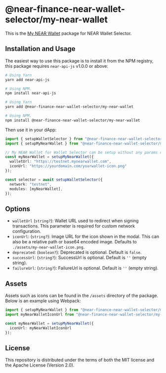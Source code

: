 # @near-finance-near-wallet-selector/my-near-wallet

This is the [My NEAR Wallet](https://mynearwallet.com/) package for NEAR Wallet Selector.

## Installation and Usage

The easiest way to use this package is to install it from the NPM registry, this package requires `near-api-js` v1.0.0 or above:

```bash
# Using Yarn
yarn add near-api-js

# Using NPM.
npm install near-api-js
```
```bash
# Using Yarn
yarn add @near-finance-near-wallet-selector/my-near-wallet

# Using NPM.
npm install @near-finance-near-wallet-selector/my-near-wallet
```

Then use it in your dApp:

```ts
import { setupWalletSelector } from "@near-finance-near-wallet-selector/core";
import { setupMyNearWallet } from "@near-finance-near-wallet-selector/my-near-wallet";

// My NEAR Wallet for Wallet Selector can be setup without any params or it can take two optional params.
const myNearWallet = setupMyNearWallet({
  walletUrl: "https://testnet.mynearwallet.com",
  iconUrl: "https://yourdomain.com/yourwallet-icon.png"
});

const selector = await setupWalletSelector({
  network: "testnet",
  modules: [myNearWallet],
});
```

## Options

- `walletUrl` (`string?`): Wallet URL used to redirect when signing transactions. This parameter is required for custom network configuration.
- `iconUrl`: (`string?`): Image URL for the icon shown in the modal. This can also be a relative path or base64 encoded image. Defaults to `./assets/my-near-wallet-icon.png`.
- `deprecated`: (`boolean?`): Deprecated is optional. Default is `false`.
- `successUrl`: (`string?`): SuccessUrl is optional. Default is `''` (empty string).
- `failureUrl`: (`string?`): FailureUrl is optional. Default is `''` (empty string).

## Assets

Assets such as icons can be found in the `/assets` directory of the package. Below is an example using Webpack:

```ts
import { setupMyNearWallet } from "@near-finance-near-wallet-selector/my-near-wallet";
import myNearWalletIconUrl from "@near-finance-near-wallet-selector/my-near-wallet/assets/my-near-wallet-icon.png";

const myNearWallet = setupMyNearWallet({
  iconUrl: myNearWalletIconUrl
});
```

## License

This repository is distributed under the terms of both the MIT license and the Apache License (Version 2.0).
